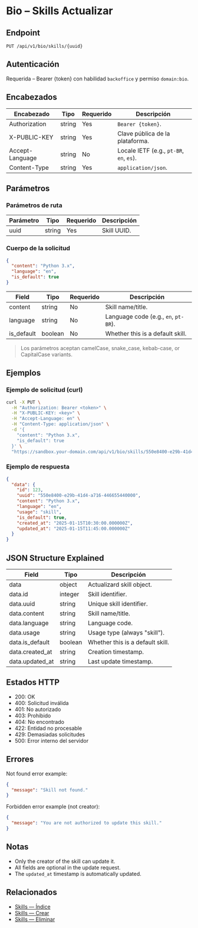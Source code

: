 # Bio – Skills Actualizar

## Endpoint

```
PUT /api/v1/bio/skills/{uuid}
```

## Autenticación

Requerida – Bearer {token} con habilidad `backoffice` y permiso `domain:bio`.

## Encabezados

| Encabezado           | Tipo   | Requerido | Descripción |
| ---------------- | ------ | -------- | ----------- |
| Authorization    | string | Yes      | `Bearer {token}`. |
| X-PUBLIC-KEY     | string | Yes      | Clave pública de la plataforma. |
| Accept-Language  | string | No       | Locale IETF (e.g., `pt-BR`, `en`, `es`). |
| Content-Type     | string | Yes      | `application/json`. |

## Parámetros

### Parámetros de ruta

| Parámetro | Tipo   | Requerido | Descripción |
| --------- | ------ | -------- | ----------- |
| uuid      | string | Yes      | Skill UUID. |

### Cuerpo de la solicitud

```json
{
  "content": "Python 3.x",
  "language": "en",
  "is_default": true
}
```

| Field      | Tipo    | Requerido | Descripción |
| ---------- | ------- | -------- | ----------- |
| content    | string  | No       | Skill name/title. |
| language   | string  | No       | Language code (e.g., `en`, `pt-BR`). |
| is_default | boolean | No       | Whether this is a default skill. |

> Los parámetros aceptan camelCase, snake_case, kebab-case, or CapitalCase variants.

## Ejemplos

### Ejemplo de solicitud (curl)

```bash
curl -X PUT \
  -H "Authorization: Bearer <token>" \
  -H "X-PUBLIC-KEY: <key>" \
  -H "Accept-Language: en" \
  -H "Content-Type: application/json" \
  -d '{
    "content": "Python 3.x",
    "is_default": true
  }' \
  "https://sandbox.your-domain.com/api/v1/bio/skills/550e8400-e29b-41d4-a716-446655440000"
```

### Ejemplo de respuesta

```json
{
  "data": {
    "id": 123,
    "uuid": "550e8400-e29b-41d4-a716-446655440000",
    "content": "Python 3.x",
    "language": "en",
    "usage": "skill",
    "is_default": true,
    "created_at": "2025-01-15T10:30:00.000000Z",
    "updated_at": "2025-01-15T11:45:00.000000Z"
  }
}
```

## JSON Structure Explained

| Field          | Tipo    | Descripción |
| -------------- | ------- | ----------- |
| data           | object  | Actualizard skill object. |
| data.id        | integer | Skill identifier. |
| data.uuid      | string  | Unique skill identifier. |
| data.content   | string  | Skill name/title. |
| data.language  | string  | Language code. |
| data.usage     | string  | Usage type (always "skill"). |
| data.is_default| boolean | Whether this is a default skill. |
| data.created_at| string  | Creation timestamp. |
| data.updated_at| string  | Last update timestamp. |

## Estados HTTP

- 200: OK
- 400: Solicitud inválida
- 401: No autorizado
- 403: Prohibido
- 404: No encontrado
- 422: Entidad no procesable
- 429: Demasiadas solicitudes
- 500: Error interno del servidor

## Errores

Not found error example:

```json
{
  "message": "Skill not found."
}
```

Forbidden error example (not creator):

```json
{
  "message": "You are not authorized to update this skill."
}
```

## Notas

- Only the creator of the skill can update it.
- All fields are optional in the update request.
- The `updated_at` timestamp is automatically updated.

## Relacionados

- [Skills — Índice](SkillÍndice.md)
- [Skills — Crear](SkillCrear.md)
- [Skills — Eliminar](SkillEliminar.md)
